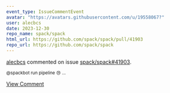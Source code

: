 ```yaml
---
event_type: IssueCommentEvent
avatar: "https://avatars.githubusercontent.com/u/19558067?"
user: alecbcs
date: 2023-12-30
repo_name: spack/spack
html_url: https://github.com/spack/spack/pull/41903
repo_url: https://github.com/spack/spack
---
```


<a href='https://github.com/alecbcs' target='_blank'>alecbcs</a> commented on issue <a href='https://github.com/spack/spack/pull/41903' target='_blank'>spack/spack#41903</a>.

<small>@spackbot run pipeline :cry: ...</small>

<a href='https://github.com/spack/spack/pull/41903' target='_blank'>View Comment</a>